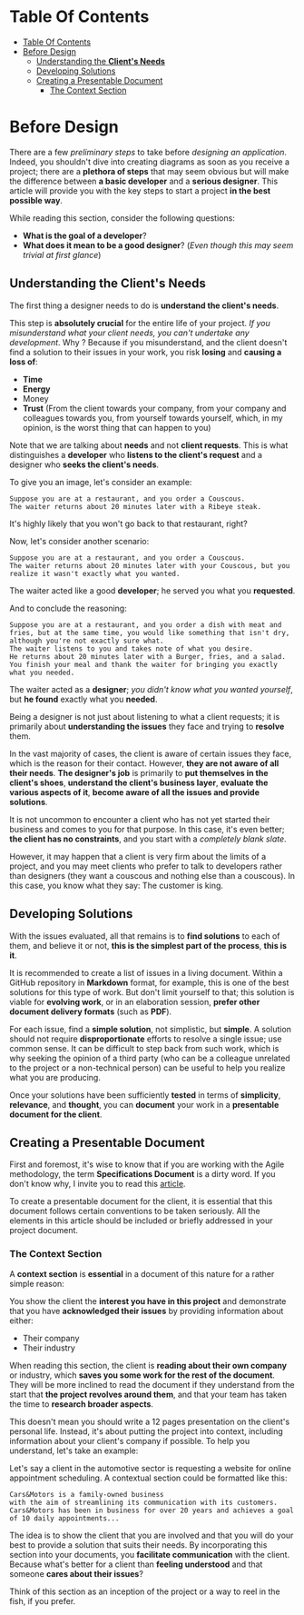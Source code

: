 # Table Of Contents

- [Table Of Contents](#table-of-contents)
- [Before Design](#before-design)
  - [Understanding the **Client's Needs**](#understanding-the-clients-needs)
  - [Developing Solutions](#developing-solutions)
  - [Creating a Presentable Document](#creating-a-presentable-document)
    - [The Context Section](#the-context-section)

# Before Design

There are a few *preliminary steps* to take before *designing an application*. Indeed, you shouldn't dive into creating diagrams as soon as you receive a project; there are a **plethora of steps** that may seem obvious but will make the difference between **a basic developer** and a **serious designer**. This article will provide you with the key steps to start a project **in the best possible way**.

While reading this section, consider the following questions:

- **What is the goal of a developer**?
- **What does it mean to be a good designer**? (*Even though this may seem trivial at first glance*)

## Understanding the **Client's Needs**

The first thing a designer needs to do is **understand the client's needs**.

This step is **absolutely crucial** for the entire life of your project. *If you misunderstand what your client needs, you can't undertake any development*. Why ? Because if you misunderstand, and the client doesn't find a solution to their issues in your work, you risk **losing** and **causing a loss of**:

- **Time**
- **Energy**
- Money
- **Trust** (From the client towards your company, from your company and colleagues towards you, from yourself towards yourself, which, in my opinion, is the worst thing that can happen to you)

Note that we are talking about **needs** and not **client requests**. This is what distinguishes a **developer** who **listens to the client's request** and a designer who **seeks the client's needs**.

To give you an image, let's consider an example:

```
Suppose you are at a restaurant, and you order a Couscous.
The waiter returns about 20 minutes later with a Ribeye steak.
```

It's highly likely that you won't go back to that restaurant, right?

Now, let's consider another scenario:

```
Suppose you are at a restaurant, and you order a Couscous.
The waiter returns about 20 minutes later with your Couscous, but you realize it wasn't exactly what you wanted.
```

The waiter acted like a good **developer**; he served you what you **requested**.

And to conclude the reasoning:

```
Suppose you are at a restaurant, and you order a dish with meat and fries, but at the same time, you would like something that isn't dry, although you're not exactly sure what.
The waiter listens to you and takes note of what you desire.
He returns about 20 minutes later with a Burger, fries, and a salad. You finish your meal and thank the waiter for bringing you exactly what you needed.
```

The waiter acted as a **designer**; *you didn't know what you wanted yourself*, but **he found** exactly what you **needed**.

Being a designer is not just about listening to what a client requests; it is primarily about **understanding the issues** they face and trying to **resolve** them.

In the vast majority of cases, the client is aware of certain issues they face, which is the reason for their contact. However, **they are not aware of all their needs**. **The designer's job** is primarily to **put themselves in the client's shoes**, **understand the client's business layer**, **evaluate the various aspects of it**, **become aware of all the issues and provide solutions**.

It is not uncommon to encounter a client who has not yet started their business and comes to you for that purpose. In this case, it's even better; **the client has no constraints**, and you start with a *completely blank slate*.

However, it may happen that a client is very firm about the limits of a project, and you may meet clients who prefer to talk to developers rather than designers (they want a couscous and nothing else than a couscous). In this case, you know what they say: The customer is king.

## Developing Solutions

With the issues evaluated, all that remains is to **find solutions** to each of them, and believe it or not, **this is the simplest part of the process**, **this is it**.

It is recommended to create a list of issues in a living document. Within a GitHub repository in **Markdown** format, for example, this is one of the best solutions for this type of work. But don't limit yourself to that; this solution is viable for **evolving work**, or in an elaboration session, **prefer other document delivery formats** (such as **PDF**).

For each issue, find a **simple solution**, not simplistic, but **simple**. A solution should not require **disproportionate** efforts to resolve a single issue; use common sense. It can be difficult to step back from such work, which is why seeking the opinion of a third party (who can be a colleague unrelated to the project or a non-technical person) can be useful to help you realize what you are producing.

Once your solutions have been sufficiently **tested** in terms of **simplicity**, **relevance**, and **thought**, you can **document** your work in a **presentable document for the client**.

## Creating a Presentable Document

First and foremost, it's wise to know that if you are working with the Agile methodology, the term **Specifications Document** is a dirty word. If you don't know why, I invite you to read this [article](../../../1-basics/03-methodology/01-agile-method/en/article.md).

To create a presentable document for the client, it is essential that this document follows certain conventions to be taken seriously. All the elements in this article should be included or briefly addressed in your project document.

### The Context Section

A **context section** is **essential** in a document of this nature for a rather simple reason:

You show the client the **interest you have in this project** and demonstrate that you have **acknowledged their issues** by providing information about either:

- Their company
- Their industry

When reading this section, the client is **reading about their own company** or industry, which **saves you some work for the rest of the document**. They will be more inclined to read the document if they understand from the start that **the project revolves around them**, and that your team has taken the time to **research broader aspects**.

This doesn't mean you should write a 12 pages presentation on the client's personal life. Instead, it's about putting the project into context, including information about your client's company if possible. To help you understand, let's take an example:

Let's say a client in the automotive sector is requesting a website for online appointment scheduling. A contextual section could be formatted like this:

```
Cars&Motors is a family-owned business
with the aim of streamlining its communication with its customers.
Cars&Motors has been in business for over 20 years and achieves a goal
of 10 daily appointments...
```

The idea is to show the client that you are involved and that you will do your best to provide a solution that suits their needs. By incorporating this section into your documents, you **facilitate communication** with the client. Because what's better for a client than **feeling understood** and that someone **cares about their issues**?

Think of this section as an inception of the project or a way to reel in the fish, if you prefer.